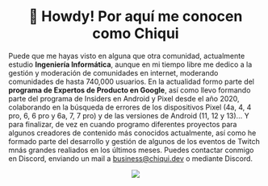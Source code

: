 
<h1 align="center">👋 Howdy! Por aquí me conocen como Chiqui</h1>

Puede que me hayas visto en alguna que otra comunidad, actualmente estudio **Ingeniería Informática**, aunque en mi tiempo libre me dedico a la gestión y moderación de comunidades en internet, moderando comunidades de hasta 740,000 usuarios. En la actualidad formo parte del **programa de Expertos de Producto en Google**, así como llevo formando parte del programa de Insiders en Android y Pixel desde el año 2020, colaborando en la búsqueda de errores de los dispositivos Pixel (4a, 4, 4 pro, 6, 6 pro y 6a, 7, 7 pro) y de las versiones de Android (11, 12 y 13)... Y para finalizar, de vez en cuando programo diferentes proyectos para algunos creadores de contenido más conocidos actualmente, así como he formado parte del desarrollo y gestión de algunos de los eventos de Twitch mnás grandes realiados en los últimos meses. Puedes contactar conmigo en Discord, enviando un mail a business@chiqui.dev o mediante Discord.
<p align="center">
  <a href="https://skillicons.dev">
    <img src="https://skillicons.dev/icons?i=git,discord,kubernetes,docker,javascript,html,python,aws,cloudflare,gcp,linux,nodejs,powershell,raspberrypi,postgresql" />
  </a>
</p>
